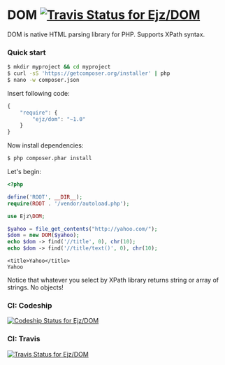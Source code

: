 # DOM [![Travis Status for Ejz/DOM](https://travis-ci.org/Ejz/DOM.svg?branch=master)](https://travis-ci.org/Ejz/DOM)

DOM is native HTML parsing library for PHP. Supports XPath syntax.

### Quick start

```bash
$ mkdir myproject && cd myproject
$ curl -sS 'https://getcomposer.org/installer' | php
$ nano -w composer.json
```

Insert following code:

```javascript
{
    "require": {
        "ejz/dom": "~1.0"
    }
}
```

Now install dependencies:

```bash
$ php composer.phar install
```

Let's begin:

```php
<?php

define('ROOT', __DIR__);
require(ROOT . '/vendor/autoload.php');

use Ejz\DOM;

$yahoo = file_get_contents("http://yahoo.com/");
$dom = new DOM($yahoo);
echo $dom -> find('//title', 0), chr(10);
echo $dom -> find('//title/text()', 0), chr(10);
```

```
<title>Yahoo</title>
Yahoo
```

Notice that whatever you select by XPath library returns string or array of strings. No objects!

### CI: Codeship

[![Codeship Status for Ejz/DOM](https://codeship.com/projects/cf767e50-4a4e-0132-ff36-2ed7adbe9f3c/status)](https://codeship.com/projects/46255)

### CI: Travis

[![Travis Status for Ejz/DOM](https://travis-ci.org/Ejz/DOM.svg?branch=master)](https://travis-ci.org/Ejz/DOM)
